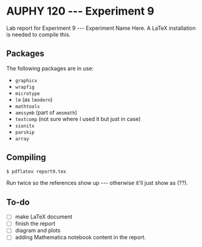 # AUPHY 120 --- Experiment 9
Lab report for Experiment 9 --- Experiment Name Here.
A LaTeX installation is needed to compile this.

## Packages
The following packages are in use:
- `graphicx`
- `wrapfig`
- `microtype`
- `lm` (as `lmodern`)
- `mathtools`
- `amssymb` (part of `amsmath`)
- `textcomp` (not sure where I used it but just in case)
- `siunitx`
- `parskip`
- `array`

## Compiling
``` bash
$ pdflatex report9.tex
```
Run twice so the references show up --- otherwise it'll just show as (??).

## To-do
- [ ] make LaTeX document
- [ ] finish the report
- [ ] diagram and plots
- [ ] adding Mathematica notebook content in the report.
